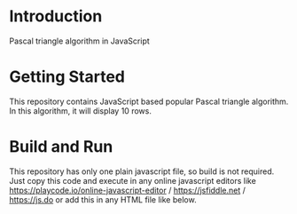 # Introduction 
Pascal triangle algorithm in JavaScript

# Getting Started
This repository contains JavaScript based popular Pascal triangle algorithm.
In this algorithm, it will display 10 rows.

# Build and Run
This repository has only one plain javascript file, so build is not required. Just copy this code and execute in any online javascript editors like https://playcode.io/online-javascript-editor / https://jsfiddle.net / https://js.do or add this in any HTML file like below.

<script src="pascalTriangle.js"></script>